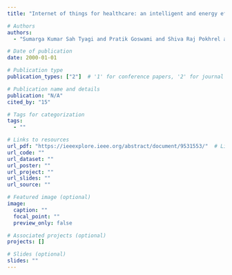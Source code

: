 ```yaml
---
title: "Internet of things for healthcare: an intelligent and energy efficient position detection algorithm"

# Authors
authors:
  - "Sumarga Kumar Sah Tyagi and Pratik Goswami and Shiva Raj Pokhrel and Amrit Mukherjee"

# Date of publication
date: 2000-01-01

# Publication type
publication_types: ["2"]  # '1' for conference papers, '2' for journal articles, '3' for preprints

# Publication name and details
publication: "N/A"
cited_by: "15"

# Tags for categorization
tags:
  - ""

# Links to resources
url_pdf: "https://ieeexplore.ieee.org/abstract/document/9531553/"  # Link to the resource
url_code: ""
url_dataset: ""
url_poster: ""
url_project: ""
url_slides: ""
url_source: ""

# Featured image (optional)
image:
  caption: ""
  focal_point: ""
  preview_only: false

# Associated projects (optional)
projects: []

# Slides (optional)
slides: ""
---
```

